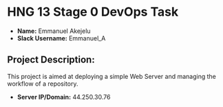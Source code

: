 # HNG 13 Stage 0 DevOps Task

* **Name:** Emmanuel Akejelu
* **Slack Username:** Emmanuel_A

## Project Description:
This project is aimed at deploying a simple Web Server and managing the workflow of a repository.

* **Server IP/Domain:** 44.250.30.76


